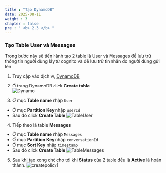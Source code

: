 ```yaml
---
title : "Tạo DynamoDB"
date: 2025-08-11
weight : 3 
chapter : false
pre : " <b> 2.3 </b> "
---
```


### Tạo Table User và Messages

Trong bước này sẽ tiến hành tạo 2 table là User và Messages để lưu trữ thông tin người dùng lấy từ cognito và để lưu trữ tin nhắn do người dùng gửi lên

1. Truy cập vào dịch vụ [DynamoDB](https://console.aws.amazon.com/dynamodb/)
2. Ở trang DynamoDB click **Create table**.  
![Dynamo](/images/2.prerequisite/024.png)

3. Ở mục **Table name** nhập ```User   ```  
  + Ở mục **Partition Key** nhập ```userId```
  + Sau đó click **Create Table**
![TableUser](/images/2.prerequisite/025.png)

4. Tiếp theo là table **Messages**
  + Ở mục **Table name** nhập ```Messages```  
  + Ở mục **Partition Key** nhập ```conversationId```
  + Ở mục **Sort Key** nhập ```timestamp```
  + Sau đó click **Create Table**
![TableMessages](/images/2.prerequisite/026.png)

5. Sau khi tạo xong chờ cho tới khi **Status** của 2 table đều là **Active** là hoàn thành.
![createpolicy1](/images/2.prerequisite/027.png)
